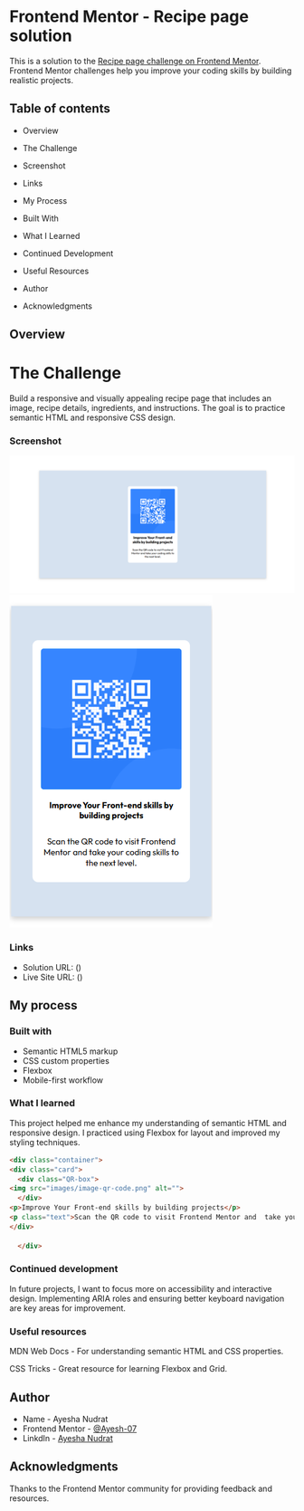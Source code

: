 # Frontend Mentor - Recipe page solution

This is a solution to the [Recipe page challenge on Frontend Mentor](https://www.frontendmentor.io/challenges/recipe-page-KiTsR8QQKm). Frontend Mentor challenges help you improve your coding skills by building realistic projects. 


## Table of contents

- Overview

- The Challenge

- Screenshot

- Links

- My Process

- Built With

- What I Learned

- Continued Development

- Useful Resources

- Author

- Acknowledgments


## Overview

# The Challenge

Build a responsive and visually appealing recipe page that includes an image, recipe details, ingredients, and instructions. The goal is to practice semantic HTML and responsive CSS design.

### Screenshot

![](./design/Desktop-Design.png)
![](./design/Mobile-Design.png)



### Links

- Solution URL: () 
- Live Site URL: ()

## My process

### Built with

- Semantic HTML5 markup
- CSS custom properties
- Flexbox
- Mobile-first workflow


### What I learned

This project helped me enhance my understanding of semantic HTML and responsive design. I practiced using Flexbox for layout and improved my styling techniques.

```html
<div class="container">
<div class="card">
  <div class="QR-box">
<img src="images/image-qr-code.png" alt="">
  </div>
<p>Improve Your Front-end skills by building projects</p>
<p class="text">Scan the QR code to visit Frontend Mentor and  take your coding skills to the next level.</p>
</div>

  </div>
```


### Continued development
In future projects, I want to focus more on accessibility and interactive design. Implementing ARIA roles and ensuring better keyboard navigation are key areas for improvement.

### Useful resources

MDN Web Docs - For understanding semantic HTML and CSS properties.

CSS Tricks - Great resource for learning Flexbox and Grid.

## Author

- Name -  Ayesha Nudrat
- Frontend Mentor - [@Ayesh-07](https://www.frontendmentor.io/profile/Ayesh-07)
- LinkdIn - [Ayesha Nudrat](www.linkedin.com/in/ayesha-nudrat)



## Acknowledgments

Thanks to the Frontend Mentor community for providing feedback and resources.